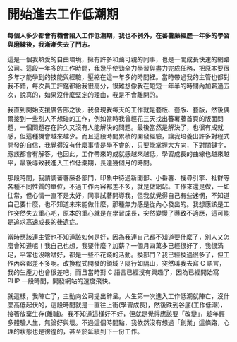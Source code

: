 # 開始進去工作低潮期
**每個人多少都會有機會陷入工作低潮期，我也不例外，在蕃薯藤經歷一年多的學習與磨練後，我漸漸失去了鬥志。**

這是一個我熱愛的自由環境，擁有許多和藹可親的同事，也是一間成長快速的網路公司。這段一年多的工作時間，我幾乎使勁全力學習與盡力完成任務，把原本要很多年才能學到的技能與經驗，壓縮在這一年多的時間裡。當時帶過我的主管也都對我不錯，每次員工評鑑都給我很高分，很難想像我在短短一年半的時間內加薪過五次，說真的，如果沒什麼堅定的理由，我是不會離開的。

 我直到開始支援廣告部之後，我發現我每天的工作就是套版、套版、套版，然後偶爾接到一些別人不想碰的工作，例如當時我曾經花三天找出蕃薯藤首頁的版面問題，一個問題存在許久又沒有人能解決的問題。最後當然是解決了，也很有成就感，但這種機會越來越少。而且這段時間累積的開發經驗，讓我培養出許多對程式開發的自信，我覺得沒有什麼事情是學不會的，只要能掌握大方向，下對關鍵字，應該都會有解答。也因此，工作帶來的成就感越來越低，學習成長的曲線也越來越平，最後導致我進入工作低潮期，長達幾個月的時間。

 那段時間，我請調蕃薯藤各部門，印象中待過新聞部、小番薯、搜尋引擎、社群等各種不同性質的單位，不過工作內容都差不多，就是做網站。工作來還是做，一如往常，但心情一直不是太好，同事試著開導我，但我就覺得自己有些迷惘，不知道自己要什麼，也不知道未來能做什麼，那種無力感是從內心發出的。我想應該是工作突然失去重心吧，原本的重心就是在學習成長，突然變慢了導致不適應，這可能是追求高速成長的後遺症。

 當時應該連主管也不知道該如何是好，因為我連自己都不知道要什麼了，別人又怎麼會知道呢！我自己也想，我要什麼？加薪？一個月四萬多已經很好了，我很滿足，平常也沒啥嗜好，都是一些不花錢的活動。換部門？我已經換過很多了，但工作內容都差不多啊。改換程式開發的領域？隔行如隔山，突然叫我去寫 C 語言，我的生產力也會很差吧，而且當時對 C 語言已經沒有興趣了，因為已經開始寫 PHP 一段時間，開發網站的速度飛快。

 就這樣，我陣亡了，主動向公司提出辭呈。人生第一次進入工作低潮就陣亡，沒什麼高低起伏的，這段時間就是一直往上衝(學習成長)，然後跌到谷底(工作低潮)，接著放棄生存(離職)。我不知道這樣好不好，但就是覺得應該要「改變」，趁年輕多體驗人生，無論好與壞。不過這個時間點，我依然沒有想過「創業」這條路，心理的狀態也是徬徨的，甚至於延續到下一份工作。